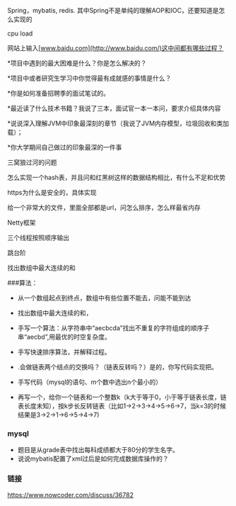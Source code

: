 Spring，mybatis, redis. 其中Spring不是单纯的理解AOP和IOC，还要知道是怎么实现的

cpu load

网站上输入[www.baidu.com](http://www.baidu.com/)这中间都有哪些过程？

*项目中遇到的最大困难是什么？你是怎么解决的？

*项目中或者研究生学习中你觉得最有成就感的事情是什么？

*你是如何准备招聘季的面试笔试的。 

*最近读了什么技术书籍？我说了三本，面试官一本一本问，要求介绍具体内容

*说说深入理解JVM中印象最深刻的章节（我说了JVM内存模型，垃圾回收和类加载）；

*你大学期间自己做过的印象最深的一件事

三窝狼过河的问题

怎么实现一个hash表，并且问和红黑树这样的数据结构相比，有什么不足和优势

https为什么是安全的，具体实现

给一个非常大的文件，里面全部都是url，问怎么排序，怎么样最省内存

Netty框架

三个线程按照顺序输出 

跳台阶 

找出数组中最大连续的和



###算法：

- 从一个数组起点到终点，数组中有些位置不能去，问能不能到达
- 找出数组中最大连续的和，
- 手写一个算法：从字符串中“aecbcda”找出不重复的字符组成的顺序子串“aecbd”,用最优的时空复杂度。
- 手写快速排序算法，并解释过程。
- .会做链表两个结点的交换吗？（链表反转吗？）是的，你写代码实现把。

- 手写代码（mysql的语句、m个数中选出n个最小的）
- 再写一个，给你一个链表和一个整数k（k大于等于0，小于等于链表长度，链表长度未知），按k步长反转链表（比如1->2->3->4->5->6->7，当k=3的时候结果是3->2->1->6->5->4->7)

### mysql

- 题目是从grade表中找出每科成绩都大于80分的学生名字。
- 说说mybatis配置了xml过后是如何完成数据库操作的？



### 链接

https://www.nowcoder.com/discuss/36782